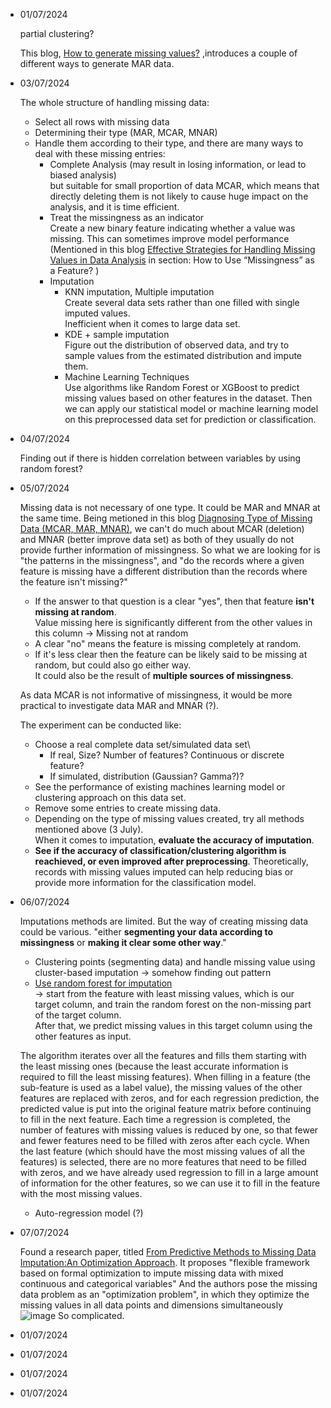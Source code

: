 - 01/07/2024

  partial clustering?

  This blog,  [How to generate missing values?](https://rmisstastic.netlify.app/how-to/generate/misssimul#:~:text=Missing%20Completely%20At%20Random%20values,Bernoulli%20distribution%20of%20parameter%20perc) ,introduces a couple of different ways to generate MAR data.
  
- 03/07/2024

  The whole structure of handling missing data:
  * Select all rows with missing data
  * Determining their type (MAR, MCAR, MNAR)
  * Handle them according to their type, and there are many ways to deal with these missing entries:
      - Complete Analysis (may result in losing information, or lead to biased analysis)\
        but suitable for small proportion of data MCAR, which means that directly deleting them is not likely to cause huge impact on the analysis, and it is time efficient.
      - Treat the missingness as an indicator\
        Create a new binary feature indicating whether a value was missing. This can sometimes improve model performance\
(Mentioned in this blog [Effective Strategies for Handling Missing Values in Data Analysis](https://www.analyticsvidhya.com/blog/2021/10/handling-missing-value/) in section: How to Use “Missingness” as a Feature? )
      - Imputation
        * KNN imputation, Multiple imputation\
          Create several data sets rather than one filled with single imputed values.\
          Inefficient when it comes to large data set.
        * KDE + sample imputation\
          Figure out the distribution of observed data, and try to sample values from the estimated distribution and impute them.
        * Machine Learning Techniques\
          Use algorithms like Random Forest or XGBoost to predict missing values based on other features in the dataset.
  Then we can apply our statistical model or machine learning model on this preprocessed data set for prediction or classification.
  
- 04/07/2024

  Finding out if there is hidden correlation between variables by using random forest?
  
- 05/07/2024

  Missing data is not necessary of one type. It could be MAR and MNAR at the same time.
  Being metioned in this blog [Diagnosing Type of Missing Data (MCAR, MAR, MNAR)](https://www.reddit.com/r/AskStatistics/comments/17nigqk/diagnosing_type_of_missing_data_mcar_mar_mnar/), we can't do much about MCAR (deletion) and MNAR (better improve data set) as both of they usually do not provide further information of missingness. So what we are looking for is "the patterns in the missingness", and "do the records where a given feature is missing have a different distribution than the records where the feature isn't missing?"
    * If the answer to that question is a clear "yes", then that feature **isn't missing at random**.\
      Value missing here is significantly different from the other values in this column -> Missing not at random
    * A clear "no" means the feature is missing completely at random.
    * If it's less clear then the feature can be likely said to be missing at random, but could also go either way.\
      It could also be the result of **multiple sources of missingness**.

  As data MCAR is not informative of missingness, it would be more practical to investigate data MAR and MNAR (?).

  The experiment can be conducted like:
    * Choose a real complete data set/simulated data set\
      - If real, Size? Number of features? Continuous or discrete feature?
      - If simulated, distribution (Gaussian? Gamma?)?
    * See the performance of existing machines learning model or clustering approach on this data set.
    * Remove some entries to create missing data.
    * Depending on the type of missing values created, try all methods mentioned above (3 July).\
      When it comes to imputation, **evaluate the accuracy of imputation**.
    * **See if the accuracy of classification/clustering algorithm is reachieved, or even improved after preprocessing**.
      Theoretically, records with missing values imputed can help reducing bias or provide more information for the classification model.
  
- 06/07/2024

  Imputations methods are limited. But the way of creating missing data could be various.
  "either **segmenting your data according to missingness** or **making it clear some other way**."
  
  * Clustering points (segmenting data) and handle missing value using cluster-based imputation -> somehow finding out pattern
  * [Use random forest for imputation](https://zhuanlan.zhihu.com/p/635931775)\
    ->  start from the feature with least missing values, which is our target column, and train the random forest on the non-missing part of the target column.\
    After that, we predict missing values in this target column using the other features as input.
  
  The algorithm iterates over all the features and fills them starting with the least missing ones (because the least accurate information is required to fill the least missing features). When filling in a feature (the sub-feature is used as a label value), the missing values of the other features are replaced with zeros, and for each regression prediction, the predicted value is put into the original feature matrix before continuing to fill in the next feature. Each time a regression is completed, the number of features with missing values is reduced by one, so that fewer and fewer features need to be filled with zeros after each cycle. When the last feature (which should have the most missing values of all the features) is selected, there are no more features that need to be filled with zeros, and we have already used regression to fill in a large amount of information for the other features, so we can use it to fill in the feature with the most missing values.

  * Auto-regression model (?)
  
  
- 07/07/2024

  Found a research paper, titled [From Predictive Methods to Missing Data Imputation:An Optimization Approach](https://jmlr.org/papers/volume18/17-073/17-073.pdf).
  It proposes "flexible framework based on formal optimization to impute missing data with mixed continuous and categorical variables"
  And the authors pose the missing data problem as an "optimization problem", in which they optimize the missing values in all data points and dimensions simultaneously
  ![image](https://github.com/LAFLAMIE1024/Dissertation/assets/73602420/001ea987-df78-42a4-9466-18829dc92189)
  So complicated.
  
- 01/07/2024


  
- 01/07/2024

  
- 01/07/2024

  
- 01/07/2024
